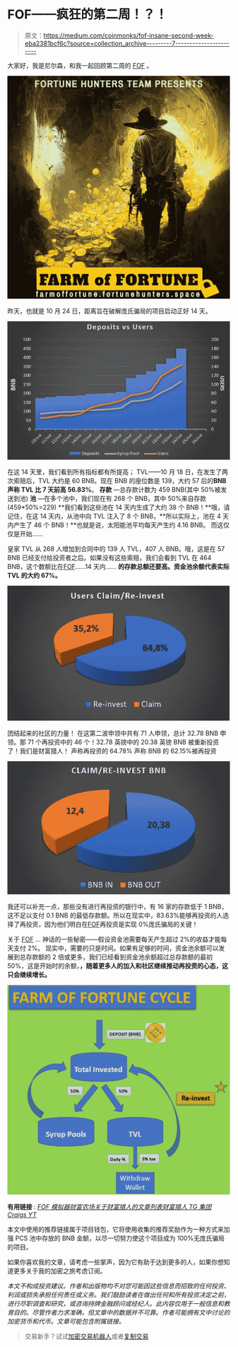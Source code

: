 # FOF——疯狂的第二周！？！

> 原文：<https://medium.com/coinmonks/fof-insane-second-week-eba2381bcf6c?source=collection_archive---------7----------------------->

大家好，我是尼尔森，和我一起回顾第二周的 [FOF](https://farmoffortune.fortunehunters.space/index.html?ref=0xEA765E02E75dD1993838Cac9d04fa1b220e731Eb) 。

![](img/72c516eecba350b68608c20b7b2bc7c2.png)

昨天，也就是 10 月 24 日，距离旨在破解庞氏骗局的项目启动正好 14 天。

![](img/c11d1c8124ecb23a29c4094742442d85.png)

在这 14 天里，我们看到所有指标都有所提高；
TVL——10 月 18 日，在发生了两次索赔后，TVL 大约是 60 BNB。现在 BNB 的座位数是 139，大约 57 后的**BNB 声称 TVL 比 7 天前高 56.83%**。
**存款** —总存款计数为 459 BNB(其中 50%被发送到池)
**池** —在多个池中，我们现在有 268 个 BNB，其中 50%来自存款(459*50%=229) **我们看到这些池在 14 天内生成了大约 38 个 BNB！**哦，请记住，在这 14 天内，从池中向 TVL 注入了 8 个 BNB，**所以实际上，池在 4 天内产生了 46 个 BNB！**也就是说，太阳能池平均每天产生约 4.16 BNB。
而这仅仅是开始……

皇家 TVL 从 268 人增加到合同中的 139 人 TVL，407 人 BNB。哦，这是在 57 BNB 已经支付给投资者之后。如果没有这些索赔，我们会看到 TVL 在 464 BNB，这个数额比在[FOF](https://farmoffortune.fortunehunters.space/index.html?ref=0xEA765E02E75dD1993838Cac9d04fa1b220e731Eb)……14 天内……
**的存款总额还要高。资金池余额代表实际 TVL 的大约 67%。**

![](img/a7812e675c54e4b2d89f407f217715e7.png)

团结起来的社区的力量！
在这第二波申领中共有 71 人申领，总计 32.78 BNB 申领。那 71 个再投资中的 46 个！32.78 英镑中的 20.38 英镑 BNB 被重新投资了！我们是财富猎人！
声称再投资的 64.78%
声称 BNB 的 62.15%被再投资

![](img/df24225fb02ad44c531865173b92fa68.png)

我还可以补充一点，那些没有进行再投资的银行中，有 16 家的存款低于 1 BNB，这不足以支付 0.1 BNB 的最低存款额。所以在现实中，83.63%能够再投资的人选择了再投资，因为他们明白在[FOF](https://farmoffortune.fortunehunters.space/index.html?ref=0xEA765E02E75dD1993838Cac9d04fa1b220e731Eb)再投资是实现 0%庞氏骗局的关键！

关于 [FOF](https://farmoffortune.fortunehunters.space/index.html?ref=0xEA765E02E75dD1993838Cac9d04fa1b220e731Eb) …
神话的一些秘密——假设资金池需要每天产生超过 2%的收益才能每天支付 2%。
现实中，需要的只是时间。如果有足够的时间，资金池余额可以发展到总存款额的 2 倍或更多，我们已经看到资金池余额超过总存款额的最初 50%，这是开始时的余额，**，随着更多人的加入和社区继续推动再投资的心态，这只会继续增长。**

![](img/a2fa328449a6285c6401490a16f3753b.png)

**有用链接** :
[*FOF 模拟器*](https://docs.google.com/spreadsheets/d/1T08mmntVH6P8p-g2Krb_B54m4SdCsKfAeNEioWbpQjY/edit?usp=sharing)[*财富农场*](https://farmoffortune.fortunehunters.space/index.html?ref=0xEA765E02E75dD1993838Cac9d04fa1b220e731Eb)[*关于财富猎人的文章列表*](/@Nelson_Crypto_Journey/list/fortune-huntes-ecosystem-ba538a789f96)[*财富猎人 TG 集团*](https://t.me/cakeoffortune)[*Craigs YT*](https://www.youtube.com/channel/UCxjlf5lMdvJex9KfByKypPQ)

本文中使用的推荐链接属于项目钱包，它将使用收集的推荐奖励作为一种方式来加强 PCS 池中存放的 BNB 金额，以尽一切努力使这个项目成为 100%无庞氏骗局的项目。

如果你喜欢我的文章，请考虑一些掌声，因为它有助于达到更多的人，如果你想知道更多关于我的加密之旅考虑订阅。

*本文不构成投资建议。作者和出版物均不对您可能因这些信息而招致的任何投资、利润或损失承担任何责任或义务。我们鼓励读者在做出任何和所有投资决定之前，进行尽职调查和研究，或咨询持牌金融顾问或经纪人。此内容仅用于一般信息和教育目的。尽管作者力求准确，但文章中的数据并不可靠。作者可能拥有文中讨论的加密货币和代币。文章可能包含附属链接。*

> 交易新手？试试[加密交易机器人](/coinmonks/crypto-trading-bot-c2ffce8acb2a)或者[复制交易](/coinmonks/top-10-crypto-copy-trading-platforms-for-beginners-d0c37c7d698c)